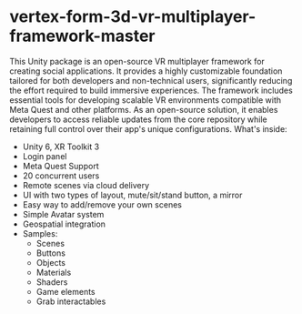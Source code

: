 # vertex-form-3d-vr-multiplayer-framework-master
This Unity package is an open-source VR multiplayer framework for creating social applications. It provides a highly customizable foundation tailored for both developers and non-technical users, significantly reducing the effort required to build immersive experiences. The framework includes essential tools for developing scalable VR environments compatible with Meta Quest and other platforms. As an open-source solution, it enables developers to access reliable updates from the core repository while retaining full control over their app's unique configurations.
What's inside:
- Unity 6, XR Toolkit 3
- Login panel
- Meta Quest Support
- 20 concurrent users
- Remote scenes via cloud delivery
- UI with two types of layout, mute/sit/stand button, a mirror
- Easy way to add/remove your own scenes
- Simple Avatar system
- Geospatial integration
- Samples:
  - Scenes
  - Buttons
  - Objects
  - Materials
  - Shaders
  - Game elements
  - Grab interactables
